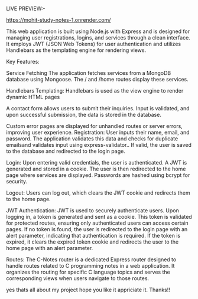 LIVE PREVIEW:-

https://mohit-study-notes-1.onrender.com/

This web application is built using Node.js with Express and is designed for managing user registrations, logins, and services through a clean interface. It employs JWT (JSON Web Tokens) for user authentication and utilizes Handlebars as the templating engine for rendering views.

Key Features:

Service Fetching
The application fetches services from a MongoDB database using Mongoose. The / and /home routes display these services.

Handlebars Templating:
Handlebars is used as the view engine to render dynamic HTML pages

A contact form allows users to submit their inquiries. Input is validated, and upon successful submission, the data is stored in the database.

Custom error pages are displayed for unhandled routes or server errors, improving user experience.
Registration: User inputs their name, email, and password. The application validates this data and checks for duplicate emailsand validates input using express-validator.. If valid, the user is saved to the database and redirected to the login page.

Login: Upon entering valid credentials, the user is authenticated. A JWT is generated and stored in a cookie. The user is then redirected to the home page where services are displayed. Passwords are hashed using bcrypt for security.

Logout: Users can log out, which clears the JWT cookie and redirects them to the home page.

JWT Authentication:
JWT is used to securely authenticate users. Upon logging in, a token is generated and sent as a cookie. This token is validated for protected routes, ensuring only authenticated users can access certain pages.
If no token is found, the user is redirected to the login page with an alert parameter, indicating that authentication is required.
If the token is expired, it clears the expired token cookie and redirects the user to the home page with an alert parameter.

Routes:
The C-Notes router is a dedicated Express router designed to handle routes related to C programming notes in a web application. It organizes the routing for specific C language topics and serves the corresponding views when users navigate to those routes.

yes thats all about my project hope you like it appriciate it.
Thanks!!

